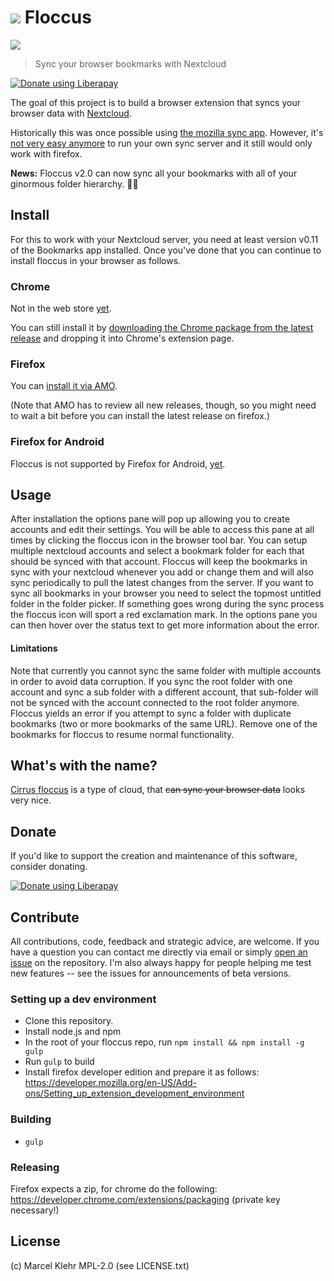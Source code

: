 # ![](https://raw.githubusercontent.com/marcelklehr/floccus/master/icons/logo.png) Floccus
![](https://raw.githubusercontent.com/marcelklehr/floccus/master/img/screen_firefox_options.png)

> Sync your browser bookmarks with Nextcloud

<a href="https://liberapay.com/marcelklehr/donate"><img alt="Donate using Liberapay" src="https://liberapay.com/assets/widgets/donate.svg"></a>

The goal of this project is to build a browser extension that syncs your browser data with [Nextcloud](http://nextcloud.com).

Historically this was once possible using [the mozilla sync app](https://github.com/owncloudarchive/mozilla_sync). However, it's [not very easy anymore](https://github.com/owncloudarchive/mozilla_sync/issues/33) to run your own sync server and it still would only work with firefox.

**News:** Floccus v2.0 can now sync all your bookmarks with all of your ginormous folder hierarchy. :weight_lifting_woman:

## Install
For this to work with your Nextcloud server, you need at least version v0.11 of the Bookmarks app installed. Once you've done that you can continue to install floccus in your browser as follows.

### Chrome
Not in the web store [yet](https://github.com/marcelklehr/floccus/issues/51).

You can still install it by [downloading the Chrome package from the latest release](https://github.com/marcelklehr/floccus/releases/) and dropping it into Chrome's extension page.

### Firefox
You can [install it via AMO](https://addons.mozilla.org/en-US/firefox/addon/floccus/).

(Note that AMO has to review all new releases, though, so you might need to wait a bit before you can install the latest release on firefox.)

### Firefox for Android
Floccus is not supported by Firefox for Android, [yet](https://developer.mozilla.org/en-US/Add-ons/WebExtensions/API/bookmarks#Browser_compatibility).

## Usage
After installation the options pane will pop up allowing you to create accounts and edit their settings. You will be able to access this pane at all times by clicking the floccus icon in the browser tool bar.
You can setup multiple nextcloud accounts and select a bookmark folder for each that should be synced with that account. Floccus will keep the bookmarks in sync with your nextcloud whenever you add or change them and will also sync periodically to pull the latest changes from the server.
If you want to sync all bookmarks in your browser you need to select the topmost untitled folder in the folder picker.
If something goes wrong during the sync process the floccus icon will sport a red exclamation mark. In the options pane you can then hover over the status text to get more information about the error.

#### Limitations
Note that currently you cannot sync the same folder with multiple accounts in order to avoid data corruption. If you sync the root folder with one account and sync a sub folder with a different account, that sub-folder will not be synced with the account connected to the root folder anymore.
Floccus yields an error if you attempt to sync a folder with duplicate bookmarks (two or more bookmarks of the same URL). Remove one of the bookmarks for floccus to resume normal functionality.

## What's with the name?
[Cirrus floccus](https://en.wikipedia.org/wiki/Cirrus_floccus) is a type of cloud, that <del>can sync your browser data</del> looks very nice.

## Donate
If you'd like to support the creation and maintenance of this software, consider donating.

<a href="https://liberapay.com/marcelklehr/donate"><img alt="Donate using Liberapay" src="https://liberapay.com/assets/widgets/donate.svg"></a>

## Contribute
All contributions, code, feedback and strategic advice, are welcome. If you have a question you can contact me directly via email or simply [open an issue](https://github.com/marcelklehr/floccus/issues/new) on the repository. I'm also always happy for people helping me test new features -- see the issues for announcements of beta versions.

### Setting up a dev environment
 * Clone this repository.
 * Install node.js and npm
 * In the root of your floccus repo, run `npm install && npm install -g gulp`
 * Run `gulp` to build
 * Install firefox developer edition and prepare it as follows: https://developer.mozilla.org/en-US/Add-ons/Setting_up_extension_development_environment

### Building
* `gulp`

### Releasing
Firefox expects a zip, for chrome do the following: https://developer.chrome.com/extensions/packaging (private key necessary!)

## License
(c) Marcel Klehr
MPL-2.0 (see LICENSE.txt)
